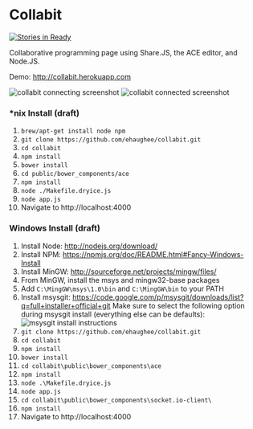 Collabit
========
[![Stories in Ready](https://badge.waffle.io/ehaughee/collabit.png)](http://waffle.io/ehaughee/collabit)

Collaborative programming page using Share.JS, the ACE editor, and Node.JS.

Demo: http://collabit.herokuapp.com

![collabit connecting screenshot](http://f.cl.ly/items/280C3U2O0b3X2h1T172v/Screen%20Shot%202013-10-16%20at%208.41.23%20PM.png)
![collabit connected screenshot](http://f.cl.ly/items/003l0S0H2e3h1r123u3K/Screen%20Shot%202013-10-16%20at%208.42.18%20PM.png)

### *nix Install (draft)

1. `brew/apt-get install node npm`
3. `git clone https://github.com/ehaughee/collabit.git`
4. `cd collabit`
5. `npm install`
6. `bower install`
7. `cd public/bower_components/ace`
8. `npm install`
9. `node ./Makefile.dryice.js`
10. `node app.js`
11. Navigate to http://localhost:4000

### Windows Install (draft)

1. Install Node: http://nodejs.org/download/
2. Install NPM: https://npmjs.org/doc/README.html#Fancy-Windows-Install
3. Install MinGW: http://sourceforge.net/projects/mingw/files/
4. From MinGW, install the msys and mingw32-base packages
5. Add `C:\MingGW\msys\1.0\bin` and `C:\MingGW\bin` to your PATH
6. Install msysgit: https://code.google.com/p/msysgit/downloads/list?q=full+installer+official+git
   Make sure to select the following option during msysgit install (everything else can be defaults): 
   ![msysgit install instructions](http://f.cl.ly/items/2V2O3i1p3R2F1r2v0a12/mysgit.png)
7. `git clone https://github.com/ehaughee/collabit.git`
8. `cd collabit`
9. `npm install`
10. `bower install`
11. `cd collabit\public\bower_components\ace`
12. `npm install`
13. `node .\Makefile.dryice.js`
14. `node app.js`
15. `cd collabit\public\bower_components\socket.io-client\`
16. `npm install`
15. Navigate to http://localhost:4000
